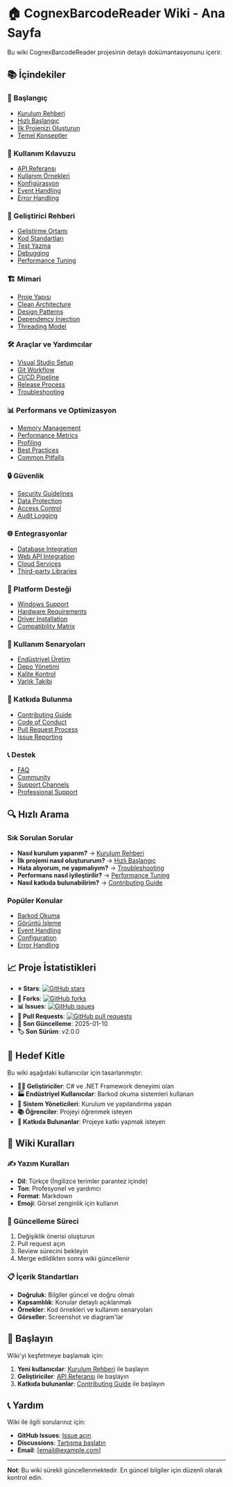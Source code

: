 # 🏠 CognexBarcodeReader Wiki - Ana Sayfa

Bu wiki CognexBarcodeReader projesinin detaylı dokümantasyonunu içerir.

## 📚 İçindekiler

### 🚀 Başlangıç
- [Kurulum Rehberi](Installation-Guide)
- [Hızlı Başlangıç](Quick-Start)
- [İlk Projenizi Oluşturun](Your-First-Project)
- [Temel Konseptler](Basic-Concepts)

### 📖 Kullanım Kılavuzu
- [API Referansı](API-Reference)
- [Kullanım Örnekleri](Usage-Examples)
- [Konfigürasyon](Configuration)
- [Event Handling](Event-Handling)
- [Error Handling](Error-Handling)

### 🔧 Geliştirici Rehberi
- [Geliştirme Ortamı](Development-Environment)
- [Kod Standartları](Coding-Standards)
- [Test Yazma](Writing-Tests)
- [Debugging](Debugging)
- [Performance Tuning](Performance-Tuning)

### 🏗️ Mimari
- [Proje Yapısı](Project-Structure)
- [Clean Architecture](Clean-Architecture)
- [Design Patterns](Design-Patterns)
- [Dependency Injection](Dependency-Injection)
- [Threading Model](Threading-Model)

### 🛠️ Araçlar ve Yardımcılar
- [Visual Studio Setup](Visual-Studio-Setup)
- [Git Workflow](Git-Workflow)
- [CI/CD Pipeline](CI-CD-Pipeline)
- [Release Process](Release-Process)
- [Troubleshooting](Troubleshooting)

### 📊 Performans ve Optimizasyon
- [Memory Management](Memory-Management)
- [Performance Metrics](Performance-Metrics)
- [Profiling](Profiling)
- [Best Practices](Best-Practices)
- [Common Pitfalls](Common-Pitfalls)

### 🔒 Güvenlik
- [Security Guidelines](Security-Guidelines)
- [Data Protection](Data-Protection)
- [Access Control](Access-Control)
- [Audit Logging](Audit-Logging)

### 🌐 Entegrasyonlar
- [Database Integration](Database-Integration)
- [Web API Integration](Web-API-Integration)
- [Cloud Services](Cloud-Services)
- [Third-party Libraries](Third-party-Libraries)

### 📱 Platform Desteği
- [Windows Support](Windows-Support)
- [Hardware Requirements](Hardware-Requirements)
- [Driver Installation](Driver-Installation)
- [Compatibility Matrix](Compatibility-Matrix)

### 🎯 Kullanım Senaryoları
- [Endüstriyel Üretim](Industrial-Manufacturing)
- [Depo Yönetimi](Warehouse-Management)
- [Kalite Kontrol](Quality-Control)
- [Varlık Takibi](Asset-Tracking)

### 🤝 Katkıda Bulunma
- [Contributing Guide](Contributing-Guide)
- [Code of Conduct](Code-of-Conduct)
- [Pull Request Process](Pull-Request-Process)
- [Issue Reporting](Issue-Reporting)

### 📞 Destek
- [FAQ](FAQ)
- [Community](Community)
- [Support Channels](Support-Channels)
- [Professional Support](Professional-Support)

## 🔍 Hızlı Arama

### Sık Sorulan Sorular
- **Nasıl kurulum yaparım?** → [Kurulum Rehberi](Installation-Guide)
- **İlk projemi nasıl oluştururum?** → [Hızlı Başlangıç](Quick-Start)
- **Hata alıyorum, ne yapmalıyım?** → [Troubleshooting](Troubleshooting)
- **Performans nasıl iyileştirilir?** → [Performance Tuning](Performance-Tuning)
- **Nasıl katkıda bulunabilirim?** → [Contributing Guide](Contributing-Guide)

### Popüler Konular
- [Barkod Okuma](Barcode-Reading)
- [Görüntü İşleme](Image-Processing)
- [Event Handling](Event-Handling)
- [Configuration](Configuration)
- [Error Handling](Error-Handling)

## 📈 Proje İstatistikleri

- **⭐ Stars**: [![GitHub stars](https://img.shields.io/github/stars/alknbugra/CognexBarcodeReader?style=social)](https://github.com/alknbugra/CognexBarcodeReader/stargazers)
- **🍴 Forks**: [![GitHub forks](https://img.shields.io/github/forks/alknbugra/CognexBarcodeReader?style=social)](https://github.com/alknbugra/CognexBarcodeReader/network)
- **📊 Issues**: [![GitHub issues](https://img.shields.io/github/issues/alknbugra/CognexBarcodeReader)](https://github.com/alknbugra/CognexBarcodeReader/issues)
- **🔄 Pull Requests**: [![GitHub pull requests](https://img.shields.io/github/issues-pr/alknbugra/CognexBarcodeReader)](https://github.com/alknbugra/CognexBarcodeReader/pulls)
- **📅 Son Güncelleme**: 2025-01-10
- **🏷️ Son Sürüm**: v2.0.0

## 🎯 Hedef Kitle

Bu wiki aşağıdaki kullanıcılar için tasarlanmıştır:

- **👨‍💻 Geliştiriciler**: C# ve .NET Framework deneyimi olan
- **🏭 Endüstriyel Kullanıcılar**: Barkod okuma sistemleri kullanan
- **🔧 Sistem Yöneticileri**: Kurulum ve yapılandırma yapan
- **📚 Öğrenciler**: Projeyi öğrenmek isteyen
- **🤝 Katkıda Bulunanlar**: Projeye katkı yapmak isteyen

## 📝 Wiki Kuralları

### ✍️ Yazım Kuralları
- **Dil**: Türkçe (İngilizce terimler parantez içinde)
- **Ton**: Profesyonel ve yardımcı
- **Format**: Markdown
- **Emoji**: Görsel zenginlik için kullanın

### 🔄 Güncelleme Süreci
1. Değişiklik önerisi oluşturun
2. Pull request açın
3. Review sürecini bekleyin
4. Merge edildikten sonra wiki güncellenir

### 📋 İçerik Standartları
- **Doğruluk**: Bilgiler güncel ve doğru olmalı
- **Kapsamlılık**: Konular detaylı açıklanmalı
- **Örnekler**: Kod örnekleri ve kullanım senaryoları
- **Görseller**: Screenshot ve diagram'lar

## 🚀 Başlayın

Wiki'yi keşfetmeye başlamak için:

1. **Yeni kullanıcılar**: [Kurulum Rehberi](Installation-Guide) ile başlayın
2. **Geliştiriciler**: [API Referansı](API-Reference) ile başlayın
3. **Katkıda bulunanlar**: [Contributing Guide](Contributing-Guide) ile başlayın

## 📞 Yardım

Wiki ile ilgili sorularınız için:

- **GitHub Issues**: [Issue açın](https://github.com/alknbugra/CognexBarcodeReader/issues)
- **Discussions**: [Tartışma başlatın](https://github.com/alknbugra/CognexBarcodeReader/discussions)
- **Email**: [email@example.com]

---

**Not**: Bu wiki sürekli güncellenmektedir. En güncel bilgiler için düzenli olarak kontrol edin.
